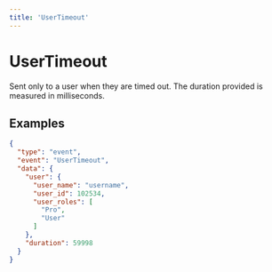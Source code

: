 ```yaml
---
title: 'UserTimeout'
---
```

# UserTimeout

Sent only to a user when they are timed out. The duration provided is measured in milliseconds.

## Examples
```json
{
  "type": "event",
  "event": "UserTimeout",
  "data": {
    "user": {
      "user_name": "username",
      "user_id": 102534,
      "user_roles": [
        "Pro",
        "User"
      ]
    },
    "duration": 59998
  }
}
```

